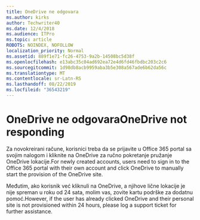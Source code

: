 ```yaml
---
title: OneDrive ne odgovara
ms.author: kirks
author: Techwriter40
ms.date: 12/4/2018
ms.audience: ITPro
ms.topic: article
ROBOTS: NOINDEX, NOFOLLOW
localization_priority: Normal
ms.assetid: 889f1e71-fc26-4753-9a2b-14508bc5d38f
ms.openlocfilehash: e13abc35c04ad692ea72e4d6fd46fbdbc203c2c6
ms.sourcegitcommit: 1d98db8acb9959aba3b5e308a567ade6b62da56c
ms.translationtype: MT
ms.contentlocale: sr-Latn-RS
ms.lasthandoff: 08/22/2019
ms.locfileid: "36543219"
---
```

# <a name="onedrive-not-responding"></a><span data-ttu-id="e5270-102">OneDrive ne odgovara</span><span class="sxs-lookup"><span data-stu-id="e5270-102">OneDrive not responding</span></span>

<span data-ttu-id="e5270-103">Za novokreirani račune, korisnici treba da se prijavite u Office 365 portal sa svojim nalogom i kliknite na OneDrive za ručno pokretanje pružanje OneDrive lokacije.</span><span class="sxs-lookup"><span data-stu-id="e5270-103">For newly created accounts, users need to sign in to the Office 365 portal with their own account and click OneDrive to manually start the provision of the OneDrive site.</span></span>
  
<span data-ttu-id="e5270-104">Međutim, ako korisnik već kliknuli na OneDrive, a njihove lične lokacije je nije spreman u roku od 24 sata, molim vas, zovite kartu podrške za dodatnu pomoć.</span><span class="sxs-lookup"><span data-stu-id="e5270-104">However, if the user has already clicked OneDrive and their personal site is not provisioned within 24 hours, please log a support ticket for further assistance.</span></span>
  

